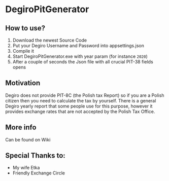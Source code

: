 # DegiroPitGenerator

## How to use?
1. Download the newest Source Code
2. Put your Degiro Username and Password into appsettings.json
3. Compile it
4. Start DegiroPitGenerator.exe with year param (for instance `2020`)
5. After a couple of seconds the Json file with all crucial PIT-38 fields opens

## Motivation
Degiro does not provide PIT-8C (the Polish tax Report) so if you are a Polish citizen then you need to calculate the tax by yourself. There is a general Degiro yearly report that some people use for this purpose, however it provides exchange rates that are not accepted by the Polish Tax Office.

## More info
Can be found on Wiki

## Special Thanks to:
- My wife Etka
- Friendly Exchange Circle
